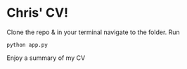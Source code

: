 # Chris' CV! 

Clone the repo & in your terminal navigate to the folder.
Run
```shell
python app.py 
```
Enjoy a summary of my CV
